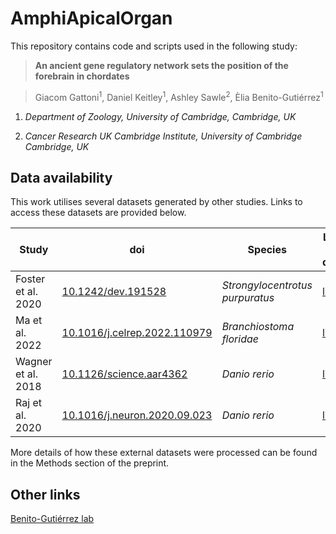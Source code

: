 # AmphiApicalOrgan

This repository contains code and scripts used in the following study:

> **An ancient gene regulatory network sets the position of the forebrain in chordates**

> Giacom Gattoni<sup>1</sup>, Daniel Keitley<sup>1</sup>, Ashley Sawle<sup>2</sup>, Èlia Benito-Gutiérrez<sup>1</sup>

1.  *Department of Zoology, University of Cambridge, Cambridge, UK*

2.  *Cancer Research UK Cambridge Institute, University of Cambridge Cambridge, UK*

## Data availability

This work utilises several datasets generated by other studies. Links to access these datasets are provided below.

| **Study**          | doi                                                                          | Species                         | Link to data                                                                                            |
|--------------------|------------------------------------------------------------------------------|---------------------------------|---------------------------------------------------------------------------------------------------------|
| Foster et al. 2020 | [10.1242/dev.191528](https://doi.org/10.1242/dev.191528)                     | *Strongylocentrotus purpuratus* | [link](https://www.ncbi.nlm.nih.gov/geo/query/acc.cgi?acc=GSE149221)                                    |
| Ma et al. 2022     | [10.1016/j.celrep.2022.110979](https://doi.org/10.1016/j.celrep.2022.110979) | *Branchiostoma floridae*        | [link](https://lifeomics.shinyapps.io/shinyappmulti/)                                                   |
| Wagner et al. 2018 | [10.1126/science.aar4362](https://doi.org/10.1126/science.aar4362)           | *Danio rerio*                   | [link](https://kleintools.hms.harvard.edu/paper_websites/wagner_zebrafish_timecourse2018/mainpage.html) |
| Raj et al. 2020    | [10.1016/j.neuron.2020.09.023](https://doi.org/10.1016/j.neuron.2020.09.023) | *Danio rerio*                   | [link](https://www.ncbi.nlm.nih.gov/geo/query/acc.cgi?acc=GSE158142)                                    |

More details of how these external datasets were processed can be found in the Methods section of the preprint.

## Other links

[Benito-Gutiérrez lab](https://www.zoo.cam.ac.uk/research/cell-and-developmental-biology/benito-gutierrez)
